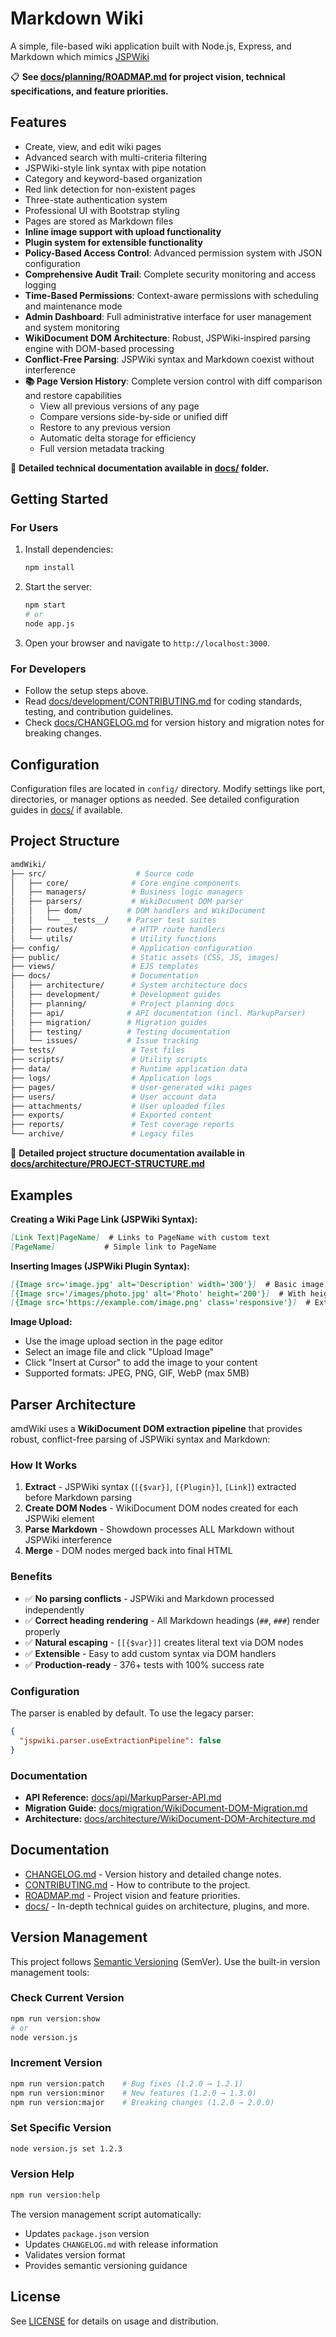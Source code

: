 # Markdown Wiki

A simple, file-based wiki application built with Node.js, Express, and Markdown which mimics [JSPWiki](https://github.com/apache/jspwiki)

📋 **See [docs/planning/ROADMAP.md](docs/planning/ROADMAP.md) for project vision, technical specifications, and feature priorities.**

## Features

- Create, view, and edit wiki pages
- Advanced search with multi-criteria filtering
- JSPWiki-style link syntax with pipe notation
- Category and keyword-based organization
- Red link detection for non-existent pages
- Three-state authentication system
- Professional UI with Bootstrap styling
- Pages are stored as Markdown files
- **Inline image support with upload functionality**
- **Plugin system for extensible functionality**
- **Policy-Based Access Control**: Advanced permission system with JSON configuration
- **Comprehensive Audit Trail**: Complete security monitoring and access logging
- **Time-Based Permissions**: Context-aware permissions with scheduling and maintenance mode
- **Admin Dashboard**: Full administrative interface for user management and system monitoring
- **WikiDocument DOM Architecture**: Robust, JSPWiki-inspired parsing engine with DOM-based processing
- **Conflict-Free Parsing**: JSPWiki syntax and Markdown coexist without interference
- **📚 Page Version History**: Complete version control with diff comparison and restore capabilities
  - View all previous versions of any page
  - Compare versions side-by-side or unified diff
  - Restore to any previous version
  - Automatic delta storage for efficiency
  - Full version metadata tracking

📖 **Detailed technical documentation available in [docs/](docs/) folder.**

## Getting Started

### For Users
1. Install dependencies:
    ```bash
    npm install
    ```
2. Start the server:
    ```bash
    npm start
    # or
    node app.js
    ```
3. Open your browser and navigate to `http://localhost:3000`.

### For Developers
- Follow the setup steps above.
- Read [docs/development/CONTRIBUTING.md](docs/development/CONTRIBUTING.md) for coding standards, testing, and contribution guidelines.
- Check [docs/CHANGELOG.md](docs/CHANGELOG.md) for version history and migration notes for breaking changes.

## Configuration
Configuration files are located in `config/` directory. Modify settings like port, directories, or manager options as needed. See detailed configuration guides in [docs/](docs/) if available.

## Project Structure

```bash
amdWiki/
├── src/                    # Source code
│   ├── core/              # Core engine components
│   ├── managers/          # Business logic managers
│   ├── parsers/           # WikiDocument DOM parser
│   │   ├── dom/          # DOM handlers and WikiDocument
│   │   └── __tests__/    # Parser test suites
│   ├── routes/            # HTTP route handlers
│   └── utils/             # Utility functions
├── config/                # Application configuration
├── public/                # Static assets (CSS, JS, images)
├── views/                 # EJS templates
├── docs/                  # Documentation
│   ├── architecture/      # System architecture docs
│   ├── development/       # Development guides
│   ├── planning/          # Project planning docs
│   ├── api/              # API documentation (incl. MarkupParser)
│   ├── migration/        # Migration guides
│   ├── testing/          # Testing documentation
│   └── issues/           # Issue tracking
├── tests/                 # Test files
├── scripts/               # Utility scripts
├── data/                  # Runtime application data
├── logs/                  # Application logs
├── pages/                 # User-generated wiki pages
├── users/                 # User account data
├── attachments/           # User uploaded files
├── exports/               # Exported content
├── reports/               # Test coverage reports
└── archive/               # Legacy files
```

📖 **Detailed project structure documentation available in [docs/architecture/PROJECT-STRUCTURE.md](docs/architecture/PROJECT-STRUCTURE.md)**

## Examples
**Creating a Wiki Page Link (JSPWiki Syntax):**
```markdown
[Link Text|PageName]  # Links to PageName with custom text
[PageName]           # Simple link to PageName
```

**Inserting Images (JSPWiki Plugin Syntax):**
```markdown
[{Image src='image.jpg' alt='Description' width='300'}]  # Basic image
[{Image src='/images/photo.jpg' alt='Photo' height='200'}]  # With height
[{Image src='https://example.com/image.png' class='responsive'}]  # External image
```

**Image Upload:**
- Use the image upload section in the page editor
- Select an image file and click "Upload Image"
- Click "Insert at Cursor" to add the image to your content
- Supported formats: JPEG, PNG, GIF, WebP (max 5MB)

## Parser Architecture

amdWiki uses a **WikiDocument DOM extraction pipeline** that provides robust, conflict-free parsing of JSPWiki syntax and Markdown:

### How It Works

1. **Extract** - JSPWiki syntax (`[{$var}]`, `[{Plugin}]`, `[Link]`) extracted before Markdown parsing
2. **Create DOM Nodes** - WikiDocument DOM nodes created for each JSPWiki element
3. **Parse Markdown** - Showdown processes ALL Markdown without JSPWiki interference
4. **Merge** - DOM nodes merged back into final HTML

### Benefits

- ✅ **No parsing conflicts** - JSPWiki and Markdown processed independently
- ✅ **Correct heading rendering** - All Markdown headings (`##`, `###`) render properly
- ✅ **Natural escaping** - `[[{$var}]]` creates literal text via DOM nodes
- ✅ **Extensible** - Easy to add custom syntax via DOM handlers
- ✅ **Production-ready** - 376+ tests with 100% success rate

### Configuration

The parser is enabled by default. To use the legacy parser:

```json
{
  "jspwiki.parser.useExtractionPipeline": false
}
```

### Documentation

- **API Reference:** [docs/api/MarkupParser-API.md](docs/api/MarkupParser-API.md)
- **Migration Guide:** [docs/migration/WikiDocument-DOM-Migration.md](docs/migration/WikiDocument-DOM-Migration.md)
- **Architecture:** [docs/architecture/WikiDocument-DOM-Architecture.md](docs/architecture/WikiDocument-DOM-Architecture.md)

## Documentation
- [CHANGELOG.md](CHANGELOG.md) - Version history and detailed change notes.
- [CONTRIBUTING.md](CONTRIBUTING.md) - How to contribute to the project.
- [ROADMAP.md](ROADMAP.md) - Project vision and feature priorities.
- [docs/](docs/) - In-depth technical guides on architecture, plugins, and more.

## Version Management

This project follows [Semantic Versioning](https://semver.org/) (SemVer). Use the built-in version management tools:

### Check Current Version
```bash
npm run version:show
# or
node version.js
```

### Increment Version
```bash
npm run version:patch    # Bug fixes (1.2.0 → 1.2.1)
npm run version:minor    # New features (1.2.0 → 1.3.0)
npm run version:major    # Breaking changes (1.2.0 → 2.0.0)
```

### Set Specific Version
```bash
node version.js set 1.2.3
```

### Version Help
```bash
npm run version:help
```

The version management script automatically:
- Updates `package.json` version
- Updates `CHANGELOG.md` with release information
- Validates version format
- Provides semantic versioning guidance

## License
See [LICENSE](LICENSE) for details on usage and distribution.

